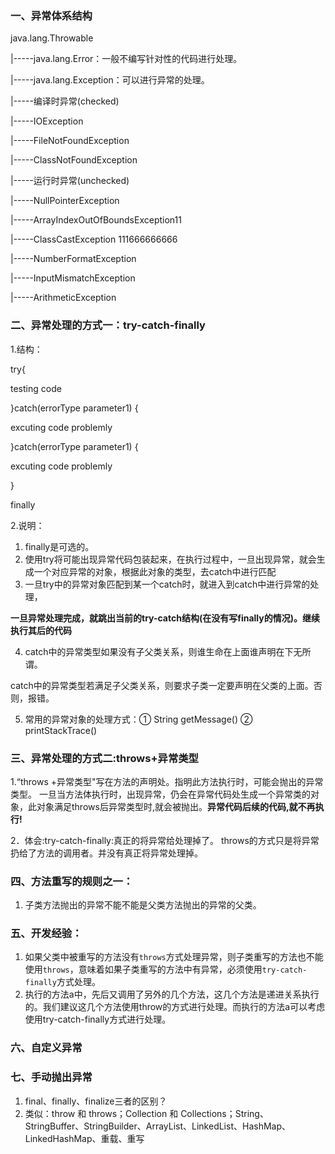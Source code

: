 ### 一、异常体系结构

java.lang.Throwable

|-----java.lang.Error：一般不编写针对性的代码进行处理。

|-----java.lang.Exception：可以进行异常的处理。

|-----编译时异常(checked)

|-----IOException

|-----FileNotFoundException

|-----ClassNotFoundException

|-----运行时异常(unchecked)

|-----NullPointerException

|-----ArrayIndexOutOfBoundsException11

|-----ClassCastException		111666666666

|-----NumberFormatException

|-----InputMismatchException

|-----ArithmeticException

### 二、异常处理的方式一：try-catch-finally

1.结构：

try{

testing code

}catch(errorType parameter1) {

excuting code problemly

}catch(errorType parameter1) {

excuting code problemly

}

finally

2.说明：

1. finally是可选的。
2. 使用try将可能出现异常代码包装起来，在执行过程中，一旦出现异常，就会生成一个对应异常的对象，根据此对象的类型，去catch中进行匹配
3. 一旦try中的异常对象匹配到某一个catch时，就进入到catch中进行异常的处理，

**一旦异常处理完成，就跳出当前的try-catch结构(在没有写finally的情况)。继续执行其后的代码**

4. catch中的异常类型如果没有子父类关系，则谁生命在上面谁声明在下无所谓。

catch中的异常类型若满足子父类关系，则要求子类一定要声明在父类的上面。否则，报错。

5. 常用的异常对象的处理方式：① String getMessage()	② printStackTrace()

### 三、异常处理的方式二:throws+异常类型

1.“throws +异常类型"写在方法的声明处。指明此方法执行时，可能会抛出的异常类型。
一旦当方法体执行时，出现异常，仍会在异常代码处生成一个异常类的对象，此对象满足throws后异常类型时,就会被抛出。**异常代码后续的代码,就不再执行!**


2．体会:try-catch-finally:真正的将异常给处理掉了。
throws的方式只是将异常扔给了方法的调用者。并没有真正将异常处理掉。

### 四、方法重写的规则之一：

1. 子类方法抛出的异常不能不能是父类方法抛出的异常的父类。

### 五、开发经验：

1. 如果父类中被重写的方法没有`throws`方式处理异常，则子类重写的方法也不能使用`throws`，意味着如果子类重写的方法中有异常，必须使用`try-catch-finally`方式处理。
2. 执行的方法a中，先后又调用了另外的几个方法，这几个方法是递进关系执行的。我们建议这几个方法使用throw的方式进行处理。而执行的方法a可以考虑使用try-catch-finally方式进行处理。

### 六、自定义异常

### 七、手动抛出异常

1. final、finally、finalize三者的区别？
2. 类似：throw 和 throws；Collection 和 Collections；String、StringBuffer、StringBuilder、ArrayList、LinkedList、HashMap、LinkedHashMap、重载、重写

```

```
